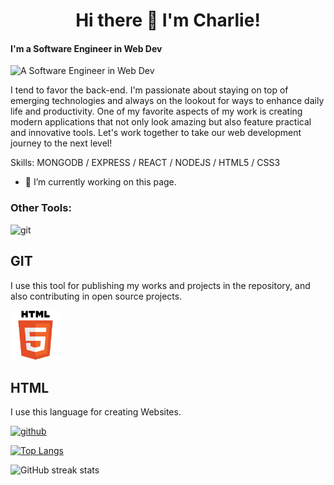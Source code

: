 #### <h1 align="center" >  Hi there 👋 I'm Charlie! </h1>
#### I'm a Software Engineer in Web Dev
![A Software Engineer in Web Dev](https://media.licdn.com/dms/image/D4E16AQEWRsJD4faHcw/profile-displaybackgroundimage-shrink_350_1400/0/1669680603695?e=1681948800&v=beta&t=46lA2JzRMtWdqt6Li_9C3OiJ8UtRTWHnypk5_dIJ-po)

 I tend to favor the back-end. I'm passionate about staying on top of emerging technologies and always on the lookout for ways to enhance daily life and productivity. One of my favorite aspects of my work is creating modern applications that not only look amazing but also feature practical and innovative tools. Let's work together to take our web development journey to the next level!

Skills: MONGODB / EXPRESS / REACT / NODEJS / HTML5 / CSS3

- 🔭 I’m currently working on this page. 
<div class="card">
 <h3> Other Tools: </h3> 
                         <img src="https://www.vectorlogo.zone/logos/git-scm/git-scm-icon.svg" alt="git" width="80"
                            height="80" />
                        <h2>GIT</h2>
                        <p>I use this tool for publishing my works and projects in the repository, and also contributing
                            in open source projects.</p>
  <img src="https://raw.githubusercontent.com/devicons/devicon/master/icons/html5/html5-original-wordmark.svg"
                            alt="html5" width="80" height="80" />
                        <h2>HTML</h2>
                        <p>I use this language for creating Websites. </p>


 </div>


[<img src='https://cdn.jsdelivr.net/npm/simple-icons@3.0.1/icons/github.svg' alt='github' height='40'>](https://github.com/illiniCloudDev)  

[![Top Langs](https://github-readme-stats.vercel.app/api/top-langs/?username=illiniCloudDev)](https://github.com/anuraghazra/github-readme-stats)

![GitHub streak stats](https://streak-stats.demolab.com/?user=illiniCloudDev)  


